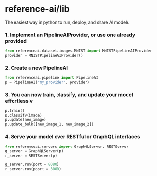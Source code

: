 # reference-ai/lib
The easiest way in python to run, deploy, and share AI models

### 1. Implement an PipelineAIProvider, or use one already provided
```python
from referenceai.dataset.images.MNIST import MNISTPipelineAIProvider
provider = MNISTPipelineAIProvider()
```

### 2. Create a new PipelineAI
```python
from referenceai.pipeline import PipelineAI
p = PipelineAI("my_provider", provider)
```

### 3. You can now train, classify, and update your model effortlessly
```python
p.train()
p.classify(image)
p.update(new_image)
p.update_bulk([new_image_1, new_image_2])
```

### 4. Serve your model over RESTful or GraphQL interfaces
```python
from referenceai.servers import GraphQLServer, RESTServer
g_server = GraphQLServer(p)
r_server = RESTServer(p)

g_server.run(port = 8080)
r_server.run(posrt = 3000)
```
